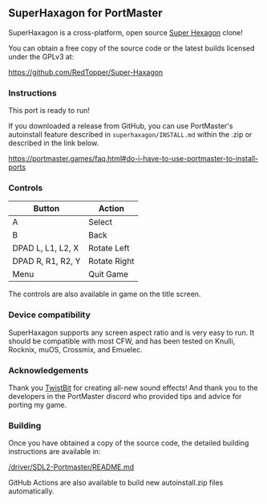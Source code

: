 ## SuperHaxagon for PortMaster

SuperHaxagon is a cross-platform, open source [Super Hexagon](http://superhexagon.com/) clone!

You can obtain a free copy of the source code or the latest builds licensed under the GPLv3 at:

https://github.com/RedTopper/Super-Haxagon

### Instructions

This port is ready to run!

If you downloaded a release from GitHub, you can use PortMaster's autoinstall feature described in 
`superhaxagon/INSTALL.md` within the .zip or described in the link below.

https://portmaster.games/faq.html#do-i-have-to-use-portmaster-to-install-ports

### Controls

| Button            | Action       |
|-------------------|--------------| 
| A                 | Select       |
| B                 | Back         |
| DPAD L, L1, L2, X | Rotate Left  |
| DPAD R, R1, R2, Y | Rotate Right |
| Menu              | Quit Game    |

The controls are also available in game on the title screen.

### Device compatibility

SuperHaxagon supports any screen aspect ratio and is very easy to run. It should be compatible with most CFW, and has 
been tested on Knulli, Rocknix, muOS, Crossmix, and Emuelec.

### Acknowledgements

Thank you [TwistBit](https://github.com/TwistBit) for creating all-new sound effects! And thank you to the developers in
the PortMaster discord who provided tips and advice for porting my game.

### Building

Once you have obtained a copy of the source code, the detailed building instructions are available in:

[/driver/SDL2-Portmaster/README.md](https://github.com/RedTopper/Super-Haxagon/blob/master/driver/SDL2-PortMaster/README.md)

GitHub Actions are also available to build new autoinstall.zip files automatically.
